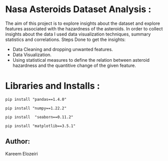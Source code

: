# Nasa Asteroids Dataset Analysis :
  The aim of this project is to explore insights about the dataset and explore features associated with the hazardness of the asteroids. In order to collect insights about the data I used data visualization techniques, summary statistics and correlations.
 Steps Done to get the insights:
 - Data Cleaning and dropping unwanted features.
 - Data Visualization.
 - Using statistical measures to define the relation between asteroid hazardness and the quantitive change of the given feature.


# Libraries and Installs :
```
pip install "pandas==1.4.0"
```

```
pip install "numpy==1.22.2"
```

```
pip install  "seaborn==0.11.2"
```

```
pip install "matplotlib==3.5.1"
```

## Author:
Kareem Elozeiri
